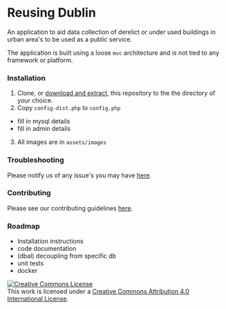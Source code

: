 # Reusing Dublin

An application to aid data collection of derelict or under used buildings in
urban area's to be used as a public service.

The application is built using a loose `mvc` architecture and is not tied to
any framework or platform.


### Installation

 1. Clone, or [download and extract](https://github.com/future-analytics/reusingdublin/archive/master.zip), this repository to the
the directory of your choice.
 2. Copy `config-dist.php` to `config.php`
  - fill in mysql details
  - fill in admin details
 3. All images are in `assets/images`


### Troubleshooting

Please notify us of any issue's you may have [here](https://github.com/future-analytics/reusingdublin/issues).


### Contributing

Please see our contributing guidelines [here](https://github.com/future-analytics/reusingdublin/CONTRIBUTING.md).

### Roadmap
 - Installation instructions
 - code documentation
 - (dbal) decoupling from specific db
 - unit tests
 - docker

<a rel="license" href="http://creativecommons.org/licenses/by/4.0/"><img alt="Creative Commons License" style="border-width:0" src="https://i.creativecommons.org/l/by/4.0/88x31.png" /></a><br />This work is licensed under a <a rel="license" href="http://creativecommons.org/licenses/by/4.0/">Creative Commons Attribution 4.0 International License</a>.
